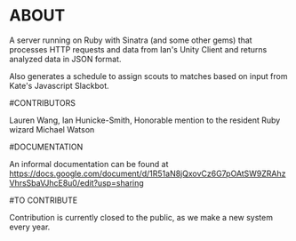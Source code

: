 # ABOUT

A server running on Ruby with Sinatra (and some other gems) that processes HTTP requests and data from Ian's Unity Client and returns analyzed data in JSON format.

Also generates a schedule to assign scouts to matches based on input from Kate's Javascript Slackbot.

#CONTRIBUTORS

Lauren Wang, Ian Hunicke-Smith, Honorable mention to the resident Ruby wizard Michael Watson

#DOCUMENTATION

An informal documentation can be found at https://docs.google.com/document/d/1R51aN8jQxovCz6G7pOAtSW9ZRAhzVhrsSbaVJhcE8u0/edit?usp=sharing

#TO CONTRIBUTE

Contribution is currently closed to the public, as we make a new system every year.